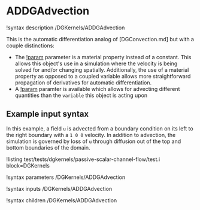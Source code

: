 # ADDGAdvection

!syntax description /DGKernels/ADDGAdvection

This is the automatic differentiation analog of [DGConvection.md] but with a
couple distinctions:

- The [!param](/DGKernels/ADDGAdvection/velocity) parameter is a material
  property instead of a constant. This allows this object's use in a
  simulation where the velocity is being solved for
  and/or changing spatially. Additionally, the use of a material property as
  opposed to a coupled variable allows more straightforward
  propagation of derivatives for automatic differentiation.
- A [!param](/DGKernels/ADDGAdvection/advected_quantity) paramter is
  available which allows for advecting different quantities than the `variable`
  this object is acting upon

## Example input syntax

In this example, a field `u` is advected from a boundary condition on its left to the right boundary
with a `1 0 0` velocity. In addition to advection, the simulation is governed by
loss of `u` through diffusion out of the top
and bottom boundaries of the domain.

!listing test/tests/dgkernels/passive-scalar-channel-flow/test.i block=DGKernels

!syntax parameters /DGKernels/ADDGAdvection

!syntax inputs /DGKernels/ADDGAdvection

!syntax children /DGKernels/ADDGAdvection
